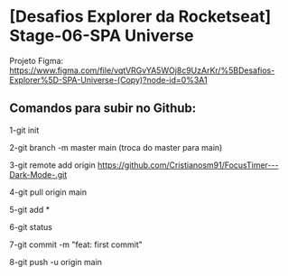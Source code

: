 # [Desafios Explorer da Rocketseat] Stage-06-SPA Universe

Projeto Figma: https://www.figma.com/file/vqtVRGvYA5WOj8c9UzArKr/%5BDesafios-Explorer%5D-SPA-Universe-(Copy)?node-id=0%3A1

<!-- <img src=""/> -->


## Comandos para subir no Github:

1-git init

2-git branch -m master main (troca do master para main)

3-git remote add origin https://github.com/Cristianosm91/FocusTimer---Dark-Mode-.git

4-git pull origin main

5-git add *

6-git status

7-git commit -m "feat: first commit"

8-git push -u origin main


